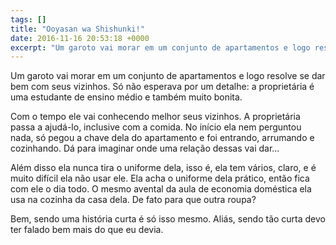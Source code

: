 ```yaml
---
tags: []
title: "Ooyasan wa Shishunki!"
date: 2016-11-16 20:53:18 +0000
excerpt: "Um garoto vai morar em um conjunto de apartamentos e logo resolve se dar bem com seus vizinhos. Só não esperava por um detalhe: a..."
---
```


Um garoto vai morar em um conjunto de apartamentos e logo resolve se dar bem com seus vizinhos. Só não esperava por um detalhe: a proprietária é uma estudante de ensino médio e também muito bonita.

Com o tempo ele vai conhecendo melhor seus vizinhos. A proprietária passa a ajudá-lo, inclusive com a comida. No início ela nem perguntou nada, só pegou a chave dela do apartamento e foi entrando, arrumando e cozinhando. Dá para imaginar onde uma relação dessas vai dar...

Além disso ela nunca tira o uniforme dela, isso é, ela tem vários, claro, e é muito difícil ela não usar ele. Ela acha o uniforme dela prático, então fica com ele o dia todo. O mesmo avental da aula de economia doméstica ela usa na cozinha da casa dela. De fato para que outra roupa?

Bem, sendo uma história curta é só isso mesmo. Aliás, sendo tão curta devo ter falado bem mais do que eu devia.